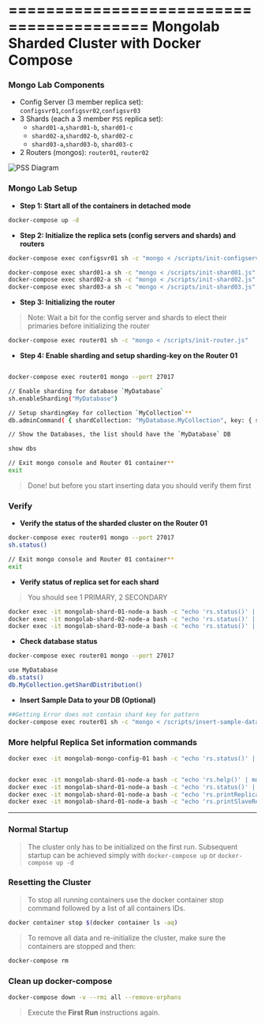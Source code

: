 =========================================
Mongolab Sharded Cluster with Docker Compose
=========================================

### Mongo Lab Components

* Config Server (3 member replica set): `configsvr01`,`configsvr02`,`configsvr03`
* 3 Shards (each a 3 member `PSS` replica set):
	* `shard01-a`,`shard01-b`, `shard01-c`
	* `shard02-a`,`shard02-b`, `shard02-c`
	* `shard03-a`,`shard03-b`, `shard03-c`
* 2 Routers (mongos): `router01`, `router02`


![PSS Diagram](/master/images/MongoDBLabClusterPSS.png")


### Mongo Lab Setup
- **Step 1: Start all of the containers in detached mode**

```bash
docker-compose up -d
```

- **Step 2: Initialize the replica sets (config servers and shards) and routers**

```bash
docker-compose exec configsvr01 sh -c "mongo < /scripts/init-configserver.js"

docker-compose exec shard01-a sh -c "mongo < /scripts/init-shard01.js"
docker-compose exec shard02-a sh -c "mongo < /scripts/init-shard02.js"
docker-compose exec shard03-a sh -c "mongo < /scripts/init-shard03.js"
```

- **Step 3: Initializing the router**
>Note: Wait a bit for the config server and shards to elect their primaries before initializing the router

```bash
docker-compose exec router01 sh -c "mongo < /scripts/init-router.js"
```

- **Step 4: Enable sharding and setup sharding-key on the Router 01**
```bash

docker-compose exec router01 mongo --port 27017

// Enable sharding for database `MyDatabase`
sh.enableSharding("MyDatabase")

// Setup shardingKey for collection `MyCollection`**
db.adminCommand( { shardCollection: "MyDatabase.MyCollection", key: { supplierId: "hashed" } } )

// Show the Databases, the list should have the `MyDatabase` DB

show dbs

// Exit mongo console and Router 01 container**
exit

```

>Done! but before you start inserting data you should verify them first

### Verify

- **Verify the status of the sharded cluster on the Router 01**

```bash
docker-compose exec router01 mongo --port 27017
sh.status()

// Exit mongo console and Router 01 container**
exit

```

- **Verify status of replica set for each shard**
> You should see 1 PRIMARY, 2 SECONDARY

```bash
docker exec -it mongolab-shard-01-node-a bash -c "echo 'rs.status()' | mongo --port 27017" 
docker exec -it mongolab-shard-02-node-a bash -c "echo 'rs.status()' | mongo --port 27017" 
docker exec -it mongolab-shard-03-node-a bash -c "echo 'rs.status()' | mongo --port 27017" 
```

- **Check database status**
```bash
docker-compose exec router01 mongo --port 27017

use MyDatabase
db.stats()
db.MyCollection.getShardDistribution()
```

- **Insert Sample Data to your DB (Optional)**

```bash
##Getting Error does not contain shard key for pattern 
docker-compose exec router01 sh -c "mongo < /scripts/insert-sample-data.js"
```


### More helpful Replica Set information commands

```bash
docker exec -it mongolab-mongo-config-01 bash -c "echo 'rs.status()' | mongo --port 27017"


docker exec -it mongolab-shard-01-node-a bash -c "echo 'rs.help()' | mongo --port 27017"
docker exec -it mongolab-shard-01-node-a bash -c "echo 'rs.status()' | mongo --port 27017" 
docker exec -it mongolab-shard-01-node-a bash -c "echo 'rs.printReplicationInfo()' | mongo --port 27017" 
docker exec -it mongolab-shard-01-node-a bash -c "echo 'rs.printSlaveReplicationInfo()' | mongo --port 27017"
```

---




### Normal Startup

>The cluster only has to be initialized on the first run. Subsequent startup can be achieved simply with `docker-compose up` or `docker-compose up -d`

### Resetting the Cluster

>To stop all running containers use the docker container stop command followed by a list of all containers IDs.

```bash
docker container stop $(docker container ls -aq)
```

>To remove all data and re-initialize the cluster, make sure the containers are stopped and then:

```bash
docker-compose rm
```

### Clean up docker-compose
```bash
docker-compose down -v --rmi all --remove-orphans
```

>Execute the **First Run** instructions again.